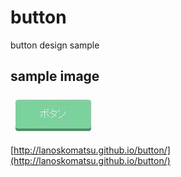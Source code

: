 # button
button design sample

## sample image
![button](./image/btn.gif)

[http://lanoskomatsu.github.io/button/](http://lanoskomatsu.github.io/button/)
